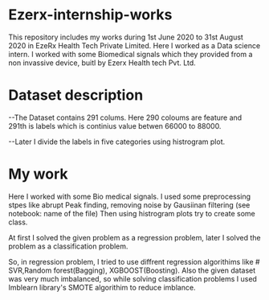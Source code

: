 # Ezerx-internship-works

This repository includes my works during 1st June 2020 to 31st August 2020 in EzeRx Health Tech Private Limited. Here I worked as a Data science intern. I worked with some Biomedical signals which they provided from a non invassive device, buitl by Ezerx Health tech Pvt. Ltd. 

# Dataset description

--The Dataset contains 291 colums. Here 290 coloums are feature and 291th is labels which is continius value betwen 66000 to 88000.

--Later I divide the labels in five categories using histrogram plot.


# My work

Here I worked with some Bio medical signals.  I used some preprocessing stpes like abrupt Peak finding, removing noise by Gausiinan filtering (see notebook: name of the file)
Then using histrogram plots try to create some class.

At first I solved the given problem as a regression problem, later I solved the problem as a classification problem.

So, in regression problem, I tried to use diffrent regression algorithims like # SVR,Random forest(Bagging), XGBOOST(Boosting).
Also the given dataset was very much imbalanced, so while solving classification problems I used Imblearn library's SMOTE algorithim to reduce imblance.
